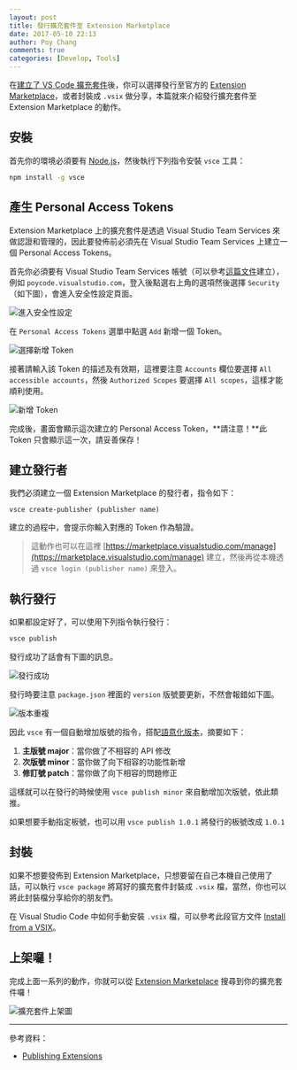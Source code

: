 ```yaml
---
layout: post
title: 發行擴充套件至 Extension Marketplace
date: 2017-05-10 22:13
author: Poy Chang
comments: true
categories: [Develop, Tools]
---
```

在[建立了 VS Code 擴充套件](../build-vscode-extension/)後，你可以選擇發行至官方的 [Extension Marketplace](https://marketplace.visualstudio.com)，或者封裝成 `.vsix` 做分享，本篇就來介紹發行擴充套件至 Extension Marketplace 的動作。

## 安裝

首先你的環境必須要有 [Node.js](https://nodejs.org/en/)，然後執行下列指令安裝 `vsce` 工具：

```bash
npm install -g vsce
```

## 產生 Personal Access Tokens

Extension Marketplace 上的擴充套件是透過 Visual Studio Team Services 來做認證和管理的，因此要發佈前必須先在 Visual Studio Team Services 上建立一個 Personal Access Tokens。

首先你必須要有 Visual Studio Team Services 帳號（可以參考[這篇文件](https://www.visualstudio.com/zh-tw/docs/setup-admin/team-services/sign-up-for-visual-studio-team-services)建立），例如 `poycode.visualstudio.com`，登入後點選右上角的選項然後選擇 `Security`（如下圖），會進入安全性設定頁面。

![進入安全性設定](http://i.imgur.com/gc7SAvx.png)

在 `Personal Access Tokens` 選單中點選 `Add` 新增一個 Token。

![選擇新增 Token](http://i.imgur.com/ymh6XZ4.png)

接著請輸入該 Token 的描述及有效期，這裡要注意 `Accounts` 欄位要選擇 `All accessible accounts`，然後 `Authorized Scopes` 要選擇 `All scopes`，這樣才能順利使用。

![新增 Token](http://i.imgur.com/gmDKr6d.png)

完成後，畫面會顯示這次建立的 Personal Access Token，**請注意！**此 Token 只會顯示這一次，請妥善保存！

## 建立發行者

我們必須建立一個 Extension Marketplace 的發行者，指令如下：

```
vsce create-publisher (publisher name)
```

建立的過程中，會提示你輸入對應的 Token 作為驗證。

>這動作也可以在這裡 [https://marketplace.visualstudio.com/manage](https://marketplace.visualstudio.com/manage) 建立，然後再從本機透過 `vsce login (publisher name)` 來登入。

## 執行發行

如果都設定好了，可以使用下列指令執行發行：

```bash
vsce publish
```

發行成功了話會有下圖的訊息。

![發行成功](http://i.imgur.com/BgQfveD.png)

發行時要注意 `package.json` 裡面的 `version` 版號要更新，不然會報錯如下圖。

![版本重複](http://i.imgur.com/Bdxnnzm.png)

因此 `vsce` 有一個自動增加版號的指令，搭配[語意化版本](http://semver.org/lang/zh-TW/)，摘要如下：

1. **主版號 major**：當你做了不相容的 API 修改
2. **次版號 minor**：當你做了向下相容的功能性新增
3. **修訂號 patch**：當你做了向下相容的問題修正

這樣就可以在發行的時候使用 `vsce publish minor` 來自動增加次版號，依此類推。

如果想要手動指定板號，也可以用 `vsce publish 1.0.1` 將發行的板號改成 `1.0.1` 

## 封裝

如果不想要發佈到 Extension Marketplace，只想要留在自己本機自己使用了話，可以執行 `vsce package` 將寫好的擴充套件封裝成 `.vsix` 檔，當然，你也可以將此封裝檔分享給你的朋友們。

在 Visual Studio Code 中如何手動安裝 `.vsix` 檔，可以參考此段官方文件 [Install from a VSIX](https://code.visualstudio.com/docs/editor/extension-gallery#_install-from-a-vsix)。

## 上架囉！

完成上面一系列的動作，你就可以從 [Extension Marketplace](https://marketplace.visualstudio.com) 搜尋到你的擴充套件囉！

![擴充套件上架圖](http://i.imgur.com/cV14NIN.png)

----------

參考資料：

* [Publishing Extensions](https://code.visualstudio.com/docs/extensions/publish-extension)
